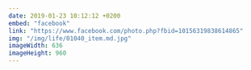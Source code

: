 ```yaml
---
date: 2019-01-23 10:12:12 +0200
embed: "facebook"
link: "https://www.facebook.com/photo.php?fbid=10156319838614865"
img: "/img/life/01040_item.md.jpg"
imageWidth: 636
imageHeight: 960
---
```

